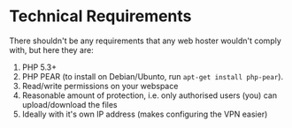 # Technical Requirements

There shouldn't be any requirements that any web hoster wouldn't comply with, but here they are:

 1. PHP 5.3+
 2. PHP PEAR (to install on Debian/Ubunto, run `apt-get install php-pear`).
 3. Read/write permissions on your webspace
 4. Reasonable amount of protection, i.e. only authorised users (you) can upload/download the files
 5. Ideally with it's own IP address (makes configuring the VPN easier)

